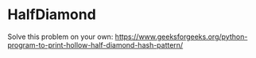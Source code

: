 # HalfDiamond

Solve this problem on your own:
https://www.geeksforgeeks.org/python-program-to-print-hollow-half-diamond-hash-pattern/
